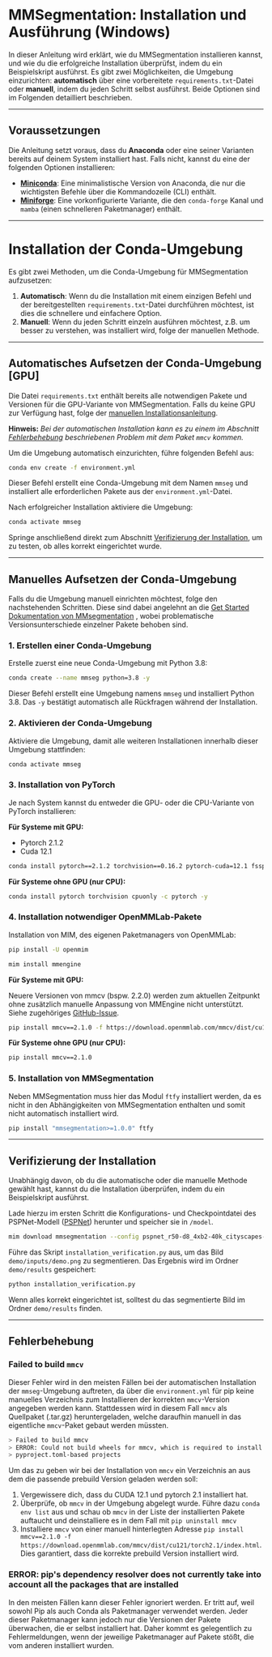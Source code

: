 # MMSegmentation: Installation und Ausführung (Windows)

In dieser Anleitung wird erklärt, wie du MMSegmentation installieren kannst, und wie du die erfolgreiche Installation überprüfst, indem du ein Beispielskript ausführst. Es gibt zwei Möglichkeiten, die Umgebung einzurichten: **automatisch** über eine vorbereitete `requirements.txt`-Datei oder **manuell**, indem du jeden Schritt selbst ausführst. Beide Optionen sind im Folgenden detailliert beschrieben.

---

## Voraussetzungen

Die Anleitung setzt voraus, dass du **Anaconda** oder eine seiner Varianten bereits auf deinem System installiert hast. Falls nicht, kannst du eine der folgenden Optionen installieren:

- **[Miniconda](https://docs.anaconda.com/miniconda/)**: Eine minimalistische Version von Anaconda, die nur die wichtigsten Befehle über die Kommandozeile (CLI) enthält.
- **[Miniforge](https://github.com/conda-forge/miniforge?tab=readme-ov-file)**: Eine vorkonfigurierte Variante, die den `conda-forge` Kanal und `mamba` (einen schnelleren Paketmanager) enthält.

---

# Installation der Conda-Umgebung

Es gibt zwei Methoden, um die Conda-Umgebung für MMSegmentation aufzusetzen:

1. **Automatisch**: Wenn du die Installation mit einem einzigen Befehl und der bereitgestellten `requirements.txt`-Datei durchführen möchtest, ist dies die schnellere und einfachere Option.
2. **Manuell**: Wenn du jeden Schritt einzeln ausführen möchtest, z.B. um besser zu verstehen, was installiert wird, folge der manuellen Methode.

---

## Automatisches Aufsetzen der Conda-Umgebung [GPU]

Die Datei `requirements.txt` enthält bereits alle notwendigen Pakete und Versionen für die GPU-Variante von MMSegmentation. Falls du keine GPU zur Verfügung hast, folge der [manuellen Installationsanleitung](#manuelles-aufsetzen-der-conda-umgebung).

**Hinweis:**
*Bei der automatischen Installation kann es zu einem im Abschnitt [Fehlerbehebung](#fehlerbehebung) beschriebenen Problem mit dem Paket `mmcv` kommen.*


Um die Umgebung automatisch einzurichten, führe folgenden Befehl aus:

```bash
conda env create -f environment.yml
```

Dieser Befehl erstellt eine Conda-Umgebung mit dem Namen `mmseg` und installiert alle erforderlichen Pakete aus der `environment.yml`-Datei.

Nach erfolgreicher Installation aktiviere die Umgebung:

```bash
conda activate mmseg
```

Springe anschließend direkt zum Abschnitt [Verifizierung der Installation](#verifizierung-der-installation), um zu testen, ob alles korrekt eingerichtet wurde.

---

## Manuelles Aufsetzen der Conda-Umgebung

Falls du die Umgebung manuell einrichten möchtest, folge den nachstehenden Schritten. Diese sind dabei angelehnt an die [Get Started Dokumentation von MMsegmentation](https://mmsegmentation.readthedocs.io/en/main/get_started.html)
, wobei problematische Versionsunterschiede einzelner Pakete behoben sind.

### 1. Erstellen einer Conda-Umgebung

Erstelle zuerst eine neue Conda-Umgebung mit Python 3.8:

```bash
conda create --name mmseg python=3.8 -y
```

Dieser Befehl erstellt eine Umgebung namens `mmseg` und installiert Python 3.8. Das `-y` bestätigt automatisch alle Rückfragen während der Installation.

### 2. Aktivieren der Conda-Umgebung

Aktiviere die Umgebung, damit alle weiteren Installationen innerhalb dieser Umgebung stattfinden:

```bash
conda activate mmseg
```

### 3. Installation von PyTorch

Je nach System kannst du entweder die GPU- oder die CPU-Variante von PyTorch installieren:

**Für Systeme mit GPU:**
- Pytorch 2.1.2
- Cuda 12.1

```bash
conda install pytorch==2.1.2 torchvision==0.16.2 pytorch-cuda=12.1 fsspec -c pytorch -c nvidia -c conda-forge -y
```

**Für Systeme ohne GPU (nur CPU):**

```bash
conda install pytorch torchvision cpuonly -c pytorch -y
```

### 4. Installation notwendiger OpenMMLab-Pakete

Installation von MIM, des eigenen Paketmanagers von OpenMMLab:

```bash
pip install -U openmim
```

```bash
mim install mmengine
```

**Für Systeme mit GPU:**

Neuere Versionen von mmcv (bspw. 2.2.0) werden zum aktuellen Zeitpunkt ohne zusätzlich manuelle Anpassung von MMEngine nicht unterstützt. Siehe zugehöriges [GitHub-Issue](https://github.com/open-mmlab/mmcv/issues/3096).
```bash
pip install mmcv==2.1.0 -f https://download.openmmlab.com/mmcv/dist/cu121/torch2.1/index.html
```
**Für Systeme ohne GPU (nur CPU):**
```bash
pip install mmcv==2.1.0
```

### 5. Installation von MMSegmentation
Neben MMSegmentation muss hier das Modul `ftfy` installiert werden, da es nicht in den Abhängigkeiten von MMSegmentation enthalten und somit nicht automatisch installiert wird.
```bash
pip install "mmsegmentation>=1.0.0" ftfy
```




---

## Verifizierung der Installation

Unabhängig davon, ob du die automatische oder die manuelle Methode gewählt hast, kannst du die Installation überprüfen, indem du ein Beispielskript ausführst.

Lade hierzu im ersten Schritt die Konfigurations- und Checkpointdatei des PSPNet-Modell ([PSPNet](https://arxiv.org/abs/1612.01105)) herunter und speicher sie in `/model`.

```bash
mim download mmsegmentation --config pspnet_r50-d8_4xb2-40k_cityscapes-512x1024 --dest ./model
```

Führe das Skript `installation_verification.py` aus, um das Bild `demo/inputs/demo.png` zu segmentieren. Das Ergebnis wird im Ordner `demo/results` gespeichert:

```bash
python installation_verification.py
```

Wenn alles korrekt eingerichtet ist, solltest du das segmentierte Bild im Ordner `demo/results` finden.

---

## Fehlerbehebung

### Failed to build `mmcv`
Dieser Fehler wird in den meisten Fällen bei der automatischen Installation der `mmseg`-Umgebung auftreten, da über die `environment.yml` für pip keine manuelles Verzeichnis zum Installieren der korrekten `mmcv`-Version angegeben werden kann. 
Stattdessen wird in diesem Fall `mmcv` als Quellpaket (.tar.gz) heruntergeladen, welche daraufhin manuell in das eigentliche `mmcv`-Paket gebaut werden müssten.

```bash
> Failed to build mmcv
> ERROR: Could not build wheels for mmcv, which is required to install
> pyproject.toml-based projects
```
Um das zu geben wir bei der Installation von `mmcv` ein Verzeichnis an aus dem die passende prebuild Version geladen werden soll: 
1. Vergewissere dich, dass du CUDA 12.1 und pytorch 2.1 installiert hat.
2. Überprüfe, ob `mmcv` in der Umgebung abgelegt wurde. Führe dazu `conda env list` aus und schau ob `mmcv` in der Liste der installierten Pakete auftaucht und deinstalliere es in dem Fall mit `pip uninstall mmcv`
3. Installiere `mmcv` von einer manuell hinterlegten Adresse `pip install mmcv==2.1.0 -f https://download.openmmlab.com/mmcv/dist/cu121/torch2.1/index.html`. Dies garantiert, dass die korrekte prebuild Version installiert wird.

### ERROR: pip's dependency resolver does not currently take into account all the packages that are installed
In den meisten Fällen kann dieser Fehler ignoriert werden. Er tritt auf, weil sowohl Pip als auch Conda als Paketmanager verwendet werden. Jeder dieser Paketmanager kann jedoch nur die Versionen der Pakete überwachen, die er selbst installiert hat. Daher kommt es gelegentlich zu Fehlermeldungen, wenn der jeweilige Paketmanager auf Pakete stößt, die vom anderen installiert wurden.